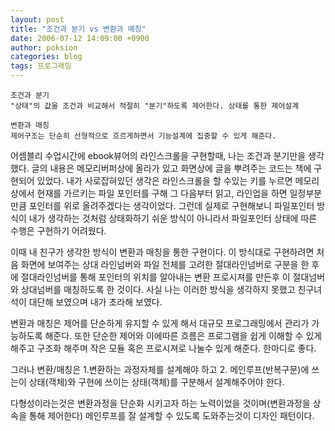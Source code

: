 ```yaml
---
layout: post
title: "조건과 분기 vs 변환과 매칭"
date: 2006-07-12 14:09:00 +0900
author: poksion
categories: blog
tags: 프로그래밍
---
```


```
조건과 분기
"상태"의 값을 조건과 비교해서 적절히 "분기"하도록 제어한다. 상태를 통한 제어설계
```

```
변환과 매칭
제어구조는 단순히 선형적으로 흐르게하면서 기능설계에 집중할 수 있게 해준다.
```

어셈블리 수업시간에 ebook뷰어의 라인스크롤을 구현할때, 나는 조건과 분기만을 생각했다. 글의 내용은 메모리버퍼상에 올라가 있고 화면상에 글을 뿌려주는 코드는 책에 구현되어 있었다. 내가 사로잡혀있던 생각은 라인스크롤을 할 수있는 키를 누르면 메모리상에서 현재를 가르키는 파일 포인터를 구해 그 다음부터 읽고, 라인업을 하면 일정부분만큼 포인터를 위로 올려주겠다는 생각이었다. 그런데 실제로 구현해보니 파일포인터 방식이 내가 생각하는 것처럼 상태화하기 쉬운 방식이 아니라서 파일포인터 상태에 따른 수행은 구현하기 어려웠다.

이때 내 친구가 생각한 방식이 변환과 매칭을 통한 구현이다. 이 방식대로 구현하려면 처음 화면에 보여주는 상대 라인넘버와 파일 전체를 고려한 절대라인넘버로 구분을 한 후에 절대라인넘버를 통해 포인터의 위치를 알아내는 변환 프로시져를 만든후 이 절대넘버와 상대넘버를 매칭하도록 한 것이다. 사실 나는 이러한 방식을 생각하지 못했고 친구녀석이 대단해 보였으며 내가 초라해 보였다.

변환과 매칭은 제어를 단순하게 유지할 수 있게 해서 대규모 프로그래밍에서 관리가 가능하도록 해준다. 또한 단순한 제어와 이에따른 흐름은 프로그램을 쉽게 이해할 수 있게 해주고 구조화 해주며 작은 모듈 혹은 프로시져로 나눌수 있게 해준다. 한마디로 좋다.

그러나 변환/매칭은 1.변환하는 과정자체를 설계해야 하고 2. 메인루프(반복구문)에 쓰는이 상태(객체)와 구현에 쓰이는 상태(객체)를 구분해서 설계해주어야 한다.

다형성이라는것은 변환과정을 단순화 시키고자 하는 노력이었을 것이며(변환과정을 상속을 통해 제어한다) 메인루프를 잘 설계할 수 있도록 도와주는것이 디자인 패턴이다.

